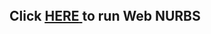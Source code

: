 
<h2 style="margin:0px; padding:0px;"> Click <a href="https://nicholasdrian.github.io/Portfolio/"> <u>HERE</u> </a> to run Web NURBS </h2>
